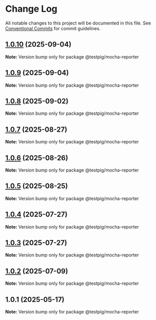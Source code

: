 # Change Log

All notable changes to this project will be documented in this file.
See [Conventional Commits](https://conventionalcommits.org) for commit guidelines.

## [1.0.10](https://github.com/testpig-io/node-reporters/compare/@testpig/mocha-reporter@1.0.9...@testpig/mocha-reporter@1.0.10) (2025-09-04)

**Note:** Version bump only for package @testpig/mocha-reporter





## [1.0.9](https://github.com/testpig-io/node-reporters/compare/@testpig/mocha-reporter@1.0.8...@testpig/mocha-reporter@1.0.9) (2025-09-04)

**Note:** Version bump only for package @testpig/mocha-reporter





## [1.0.8](https://github.com/testpig-io/node-reporters/compare/@testpig/mocha-reporter@1.0.7...@testpig/mocha-reporter@1.0.8) (2025-09-02)

**Note:** Version bump only for package @testpig/mocha-reporter





## [1.0.7](https://github.com/testpig-io/node-reporters/compare/@testpig/mocha-reporter@1.0.6...@testpig/mocha-reporter@1.0.7) (2025-08-27)

**Note:** Version bump only for package @testpig/mocha-reporter





## [1.0.6](https://github.com/testpig-io/node-reporters/compare/@testpig/mocha-reporter@1.0.5...@testpig/mocha-reporter@1.0.6) (2025-08-26)

**Note:** Version bump only for package @testpig/mocha-reporter





## [1.0.5](https://github.com/testpig-io/node-reporters/compare/@testpig/mocha-reporter@1.0.4...@testpig/mocha-reporter@1.0.5) (2025-08-25)

**Note:** Version bump only for package @testpig/mocha-reporter





## [1.0.4](https://github.com/testpig-io/node-reporters/compare/@testpig/mocha-reporter@1.0.2...@testpig/mocha-reporter@1.0.4) (2025-07-27)

**Note:** Version bump only for package @testpig/mocha-reporter





## [1.0.3](https://github.com/testpig-io/node-reporters/compare/@testpig/mocha-reporter@1.0.2...@testpig/mocha-reporter@1.0.3) (2025-07-27)

**Note:** Version bump only for package @testpig/mocha-reporter





## [1.0.2](https://github.com/testpig-io/node-reporters/compare/@testpig/mocha-reporter@1.0.1...@testpig/mocha-reporter@1.0.2) (2025-07-09)

**Note:** Version bump only for package @testpig/mocha-reporter





## 1.0.1 (2025-05-17)

**Note:** Version bump only for package @testpig/mocha-reporter
